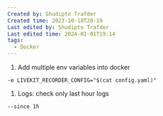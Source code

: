 ```yaml
---
Created by: Shudipto Trafder
Created time: 2023-10-18T20:19
Last edited by: Shudipto Trafder
Last edited time: 2024-01-01T19:14
tags:
  - Docker
---
```

1. Add multiple env variables into docker

```Plain
-e LIVEKIT_RECORDER_CONFIG="$(cat config.yaml)"
```

1. Logs: check only last hour logs

```Plain
--since 1h
```